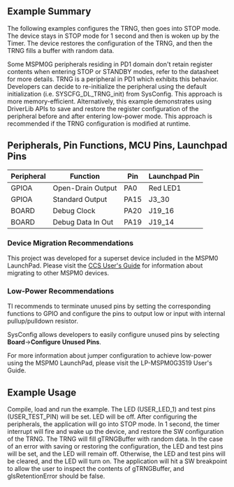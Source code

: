 ## Example Summary

The following examples configures the TRNG, then goes into STOP mode. The device
stays in STOP mode for 1 second and then is woken up by the Timer. The device
restores the configuration of the TRNG, and then the TRNG fills a buffer with
random data.

Some MSPM0G peripherals residing in PD1 domain don't retain register contents when
entering STOP or STANDBY modes, refer to the datasheet for more details.
TRNG is a peripheral in PD1 which exhibits this behavior.
Developers can decide to re-initialize the peripheral using the default
initialization (i.e. SYSCFG_DL_TRNG_init) from SysConfig. This approach
is more memory-efficient.
Alternatively, this example demonstrates using DriverLib APIs to save and
restore the register configuration of the peripheral before and after entering
low-power mode. This approach is recommended if the TRNG configuration is
modified at runtime.

## Peripherals, Pin Functions, MCU Pins, Launchpad Pins
| Peripheral | Function | Pin | Launchpad Pin |
| --- | --- | --- | --- |
| GPIOA | Open-Drain Output | PA0 | Red LED1 |
| GPIOA | Standard Output | PA15 | J3_30 |
| BOARD | Debug Clock | PA20 | J19_16 |
| BOARD | Debug Data In Out | PA19 | J19_14 |

### Device Migration Recommendations
This project was developed for a superset device included in the MSPM0 LaunchPad. Please
visit the [CCS User's Guide](https://software-dl.ti.com/msp430/esd/MSPM0-SDK/latest/docs/english/tools/ccs_ide_guide/doc_guide/doc_guide-srcs/ccs_ide_guide.html#sysconfig-project-migration)
for information about migrating to other MSPM0 devices.

### Low-Power Recommendations
TI recommends to terminate unused pins by setting the corresponding functions to
GPIO and configure the pins to output low or input with internal
pullup/pulldown resistor.

SysConfig allows developers to easily configure unused pins by selecting **Board**→**Configure Unused Pins**.

For more information about jumper configuration to achieve low-power using the
MSPM0 LaunchPad, please visit the LP-MSPM0G3519 User's Guide.

## Example Usage
Compile, load and run the example. The LED (USER_LED_1) and test pins
(USER_TEST_PIN) will be set. LED will be off. After configuring the peripherals,
the application will go into STOP mode.
In 1 second, the timer interrupt will fire and wake up the device, and restore
the SW configuration of the TRNG. The TRNG will fill gTRNGBuffer with random
data.
In the case of an error with saving or restoring the configuration, the LED and
test pins will be set, and the LED will remain off. Otherwise, the LED and test
pins will be cleared, and the LED will turn on.
The application will hit a SW breakpoint to allow the user to inspect the
contents of gTRNGBuffer, and gIsRetentionError should be false.
